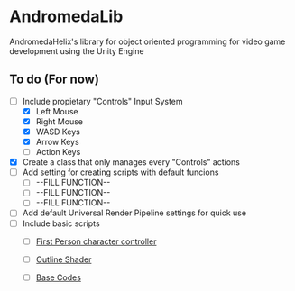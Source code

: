 # AndromedaLib
AndromedaHelix's library for object oriented programming for video game development using the Unity Engine

## To do (For now)
* [ ] Include propietary "Controls" Input System
  + [x]  Left Mouse
  + [x]  Right Mouse
  + [x]  WASD Keys
  + [x]  Arrow Keys
  + [ ]  Action Keys
* [x] Create a class that only manages every "Controls" actions
* [ ] Add setting for creating scripts with default funcions
  + [ ] --FILL FUNCTION--
  + [ ] --FILL FUNCTION--
  + [ ] --FILL FUNCTION--
* [ ] Add default Universal Render Pipeline settings for quick use
* [ ] Include basic scripts
  + [ ] [First Person character controller](https://github.com/AndromedaHelix/First-Person-Character-Controller-Unity)
  + [ ] [Outline Shader](https://github.com/AndromedaHelix/Outline-Shader-URP-)
  + [ ] [Base Codes](https://github.com/AndromedaHelix/Base-codes)

